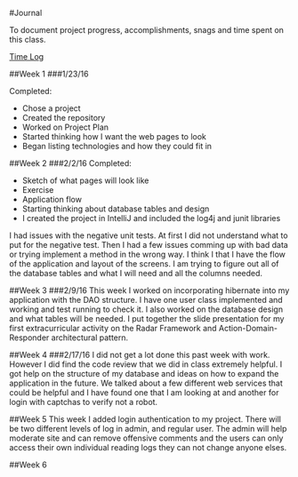 #Journal

To document project progress, accomplishments, snags and time spent on this class.

[Time Log](TimeLog.md)

##Week 1
###1/23/16

Completed:
* Chose a project 
* Created the repository
* Worked on Project Plan
* Started thinking how I want the web pages to look 
* Began listing technologies and how they could fit in


##Week 2
###2/2/16
Completed:
* Sketch of what pages will look like
* Exercise
* Application flow
* Starting thinking about database tables and design
* I created the project in IntelliJ and included the log4j and junit libraries

I had issues with the negative unit tests.  At first I did not understand what to put for the negative test.  Then I had a few issues comming up with bad data or trying implement a method in the wrong way.  I think I that I have the flow of the application and layout of the screens.  I am trying to figure out all of the database tables and what I will need and all the columns needed.


##Week 3
###2/9/16
This week I worked on incorporating hibernate into my application with the DAO structure.  I have one user class implemented and working and test running to check it.  I also worked on the database design and what tables will be needed.  I put together the slide presentation for my first extracurricular activity on the Radar Framework and Action-Domain-Responder architectural pattern.


##Week 4
###2/17/16
I did not get a lot done this past week with work.  However I did find the code review that we did in class extremely helpful.  I got help on the structure of my database and ideas on how to expand the application in the future.  We talked about a few different web services that could be helpful and I have found one that I am looking at and another for login with captchas to verify not a robot.  

##Week 5
This week I added login authentication to my project.  There will be two different levels of log in admin, and regular user.  The admin will help moderate site and can remove offensive comments and the users can only access their own individual reading logs they can not change anyone elses.

##Week 6
